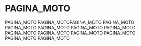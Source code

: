 # PAGINA_MOTO
PAGINA_MOTO
PAGINA_MOTOPAGINA_MOTO
PAGINA_MOTO
PAGINA_MOTO
PAGINA_MOTO
PAGINA_MOTO
PAGINA_MOTO
PAGINA_MOTO
PAGINA_MOTO
PAGINA_MOTO
PAGINA_MOTO
PAGINA_MOTO
PAGINA_MOTO
